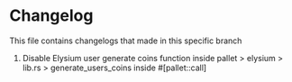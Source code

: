 #  Changelog
This file contains changelogs that made in this specific branch

1. Disable Elysium user generate coins function inside pallet >  elysium > lib.rs > generate_users_coins inside #[pallet::call]

